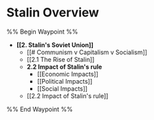 # Stalin Overview

%% Begin Waypoint %%
- **[[2. Stalin's Soviet Union]]**
	- [[# Communism v Capitalism v Socialism]]
	- [[2.1 The Rise of Stalin]]
	- **2.2 Impact of Stalin's rule**
		- [[Economic Impacts]]
		- [[Political Impacts]]
		- [[Social Impacts]]
	- [[2.2 Impact of Stalin's rule]]

%% End Waypoint %%